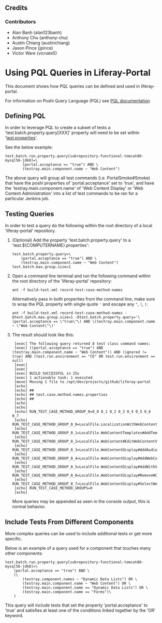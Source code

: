 Credits
-------

### Contributors

*   Alan Banh (alan123banh)
*   Anthony Chu (anthony-chu)
*   Austin Chiang (austinchiang)
*   Jason Pince (jpince)
*   Victor Ware (vicnate5)

# Using PQL Queries in Liferay-Portal

This document shows how PQL queries can be defined and used in liferay-portal.

For information on Poshi Query Language (PQL) see [PQL documentation](pql.markdown)

## Defining PQL
In order to leverage PQL to create a subset of tests a 'test.batch.property.query[XXX]' property will need to be set within '[test.properties](https://github.com/liferay/liferay-portal/blob/master/test.properties)'.

See the below example:

```
test.batch.run.property.query[subrepository-functional-tomcat80-mysql56-jdk8]=\
		(portal.acceptance == "true") AND \
		(testray.main.component.name ~ "Web Content")
```

The above query will group all test commands (i.e. PortalSmoke#Smoke) that have the poshi properties of 'portal.acceptance' set to 'true', and have the 'testray.main.component.name' of 'Web Content Display' or 'Web Content Administration' into a list of test commands to be ran for a particular Jenkins job.

## Testing Queries
In order to test a query do the following within the root directory of a local 'liferay-portal' repository.

1. (Optional) Add the property 'test.batch.property.query' to a 'test.${COMPUTERNAME}.properties':

	```
	test.batch.property.query=\
		(portal.acceptance == "true") AND \
		(testray.main.component.name ~ "Web Content")
	test.batch.max.group.size=1
	```

1. Open a command line terminal and run the following command within the root directory of the 'liferay-portal' repository:

	```
	ant -f build-test.xml record-test-case-method-names
	```

	Alternatively pass in both properties from the command line, make sure to wrap the PQL property with single quote `'` and escape any `"`, `(`, `)`:

	```
	ant -f build-test.xml record-test-case-method-names -Dtest.batch.max.group.size=1 -Dtest.batch.property.query='\(portal.acceptance == \"true\"\) AND \(testray.main.component.name ~ \"Web Content\"\)'
	```

1. The result should look like this:

	```
     [exec] The following query returned 8 test class command names:
     [exec] ((portal.acceptance == "true") AND (testray.main.component.name ~ "Web Content")) AND (ignored != true) AND (test.run.environment == "CE" OR test.run.environment == null)
     [exec]
     [exec]
     [exec] BUILD SUCCESSFUL in 25s
     [exec] 1 actionable task: 1 executed
     [move] Moving 1 file to /opt/dev/projects/github/liferay-portal
     [echo]
     [echo] ##
     [echo] ## test.case.method.names.properties
     [echo] ##
     [echo]
     [echo]
     [echo] RUN_TEST_CASE_METHOD_GROUP_0=0_0 0_1 0_2 0_3 0_4 0_5 0_6 0_7
     [echo] RUN_TEST_CASE_METHOD_GROUP_0_0=LocalFile.LocalizationWithWebContentUI#AddWCWithTranslation
     [echo] RUN_TEST_CASE_METHOD_GROUP_0_1=LocalFile.WebContentTemplates#AddTemplateWithStructure
     [echo] RUN_TEST_CASE_METHOD_GROUP_0_2=LocalFile.WebContent#EditWebContentViaArticleTitle
     [echo] RUN_TEST_CASE_METHOD_GROUP_0_3=LocalFile.WebContentDisplay#AddAudioViaWebContent
     [echo] RUN_TEST_CASE_METHOD_GROUP_0_4=LocalFile.WebContentDisplay#AddWebContent
     [echo] RUN_TEST_CASE_METHOD_GROUP_0_5=LocalFile.WebContentDisplay#AddWithStructure
     [echo] RUN_TEST_CASE_METHOD_GROUP_0_6=LocalFile.WebContentDisplay#RemoveWCDPortletSite
     [echo] RUN_TEST_CASE_METHOD_GROUP_0_7=LocalFile.WebContentDisplay#SelectWebContent
     [echo] RUN_TEST_CASE_METHOD_GROUPS=0
     [echo]
	```

	More queries may be appended as seen in the console output, this is normal behavior.

## Include Tests From Different Components

More complex queries can be used to include additional tests or get more specific.

Below is an example of a query used for a component that touches many other components:

```
test.batch.run.property.query[subrepository-functional-tomcat80-mysql56-jdk8]=\
	(portal.acceptance == "true") AND \
	(\
		(testray.component.names ~ "Dynamic Data Lists") OR \
		(testray.main.component.name ~ "Web Content") OR \
		(testray.main.component.name == "Dynamic Data Lists") OR \
		(testray.main.component.name == "Forms")\
	)
```

This query will include tests that set the property 'portal.acceptance' to 'true' and satisfies at least one of the conditions linked together by the 'OR' keyword.